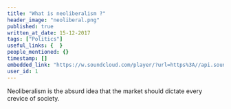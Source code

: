 ```yaml
---
title: "What is neoliberalism ?"
header_image: "neoliberal.png"
published: true
written_at_date: 15-12-2017
tags: ["Politics"]
useful_links: {  }
people_mentioned: {}
timestamp: []
embedded_link: "https://w.soundcloud.com/player/?url=https%3A//api.soundcloud.com/tracks/366595946"
user_id: 1
---
```


Neoliberalism is the absurd idea that the market should dictate every crevice of society.